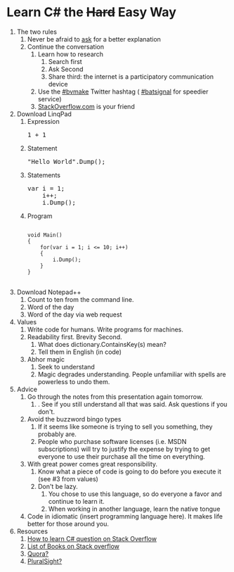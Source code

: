 # Learn C# the ~~Hard~~ Easy Way
<ol>
    <li>The two rules
        <ol>
            <li>Never be afraid to <a href="http://twitter.com/#!/rstackhouse" target="_blank">ask</a> for a better explanation</li>
            <li>Continue the conversation
                <ol>
                    <li>Learn how to research
                        <ol>
                            <li>Search first</li>
                            <li>Ask Second</li>
                            <li>Share third: the internet is a participatory communication device</li>
                        </ol>
                    </li>
                    <li>Use the <a href="https://twitter.com/#!/search/%23bvmake">#bvmake</a> Twitter hashtag ( <a href="https://twitter.com/#!/search/%23batsignal" target="_blank">#batsignal</a> for speedier service)</li>
                    <li><a href="http://stackoverflow.com" target="_blank">StackOverflow.com</a> is your friend</li>
                </ol>
            </li>
        </ol>
    <li>Download LinqPad
        <ol>
            <li>Expression
<pre>1 + 1</pre>
            </li>
            <li>Statement
<pre>"Hello World".Dump();</pre>
            </li>
            <li>Statements
<pre>var i = 1;
    i++;
    i.Dump();
</pre>
            </li>
            <li>Program
<pre>
<code>
void Main()
{
    for(var i = 1; i &lt;= 10; i++)
	{
	    i.Dump();
    }
}
</code>
</pre>
            </li>
        </ol>
    </li>
    <li>
    	Download Notepad++
	    <ol>
	        <li>Count to ten from the command line.</li>
            <li>Word of the day</li>
            <li>Word of the day via web request</li>
    	</ol>
    </li>
    <li>Values
        <ol>
            <li>Write code for humans. Write programs for machines.</li>
            <li>Readability first. Brevity Second.
                <ol>
                    <li>What does dictionary.ContainsKey(s) mean?</li>
                    <li>Tell them in English (in code)</li>
                </ol>
            </li>
            <li>Abhor magic
                <ol>
                    <li>Seek to understand</li>
                    <li>Magic degrades understanding. People unfamiliar with spells are powerless to undo them.</li>
                </ol>
            </li>
        </ol>
    </li>
    <li>Advice
        <ol>
            <li>Go through the notes from this presentation again tomorrow.
                <ol>
                    <li>. See if you still understand all that was said. Ask questions if you don't.</li>
                </ol>
            </li>
            <li>Avoid the buzzword bingo types
                <ol>
                    <li>If it seems like someone is trying to sell you something, they probably are.</li>
                    <li>People who purchase software licenses (i.e. MSDN subscriptions) will try to justify the expense by trying to get everyone to use their purchase all the time on everything.</li>
                </ol>
            </li>
            <li>With great power comes great responsibility.
                <ol>
                    <li>Know what a piece of code is going to do before you execute it (see #3 from values)</li>
                    <li>Don't be lazy.
                        <ol>
                            <li>You chose to use this language, so do everyone a favor and continue to learn it.</li>
                            <li>When working in another language, learn the native tongue</li>
                        </ol>
                    </li>
                </ol>
            </li>
            <li>Code in idiomatic (insert programming language here). It makes life better for those around you.</li>
        </ol>
    </li>
    <li>Resources
        <ol>
            <li><a href="http://stackoverflow.com/questions/4362446/starting-to-learn-c-sharp" target="_blank">How to learn C# question on Stack Overflow</a></li>
            <li><a href="http://stackoverflow.com/questions/194812/list-of-freely-available-programming-books" target="_blank">List of Books on Stack overflow</a></li>
            <li><a href="http://www.quora.com/C-programming-language-2" target="_blank">Quora?</a></li>
            <li><a href="http://www.pluralsight-training.net/microsoft/Courses/TableOfContents?courseName=csharp-fundamentals" target="_blank">PluralSight?</a>
        </ol>
    </li>
</ol>